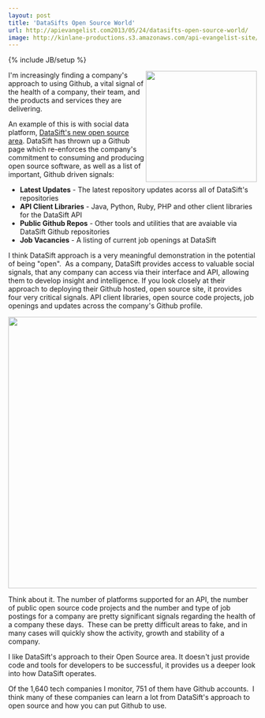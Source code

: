 ```yaml
---
layout: post
title: 'DataSifts Open Source World'
url: http://apievangelist.com2013/05/24/datasifts-open-source-world/
image: http://kinlane-productions.s3.amazonaws.com/api-evangelist-site/blog/datasift-logo.png
---
```

{% include JB/setup %}
<p>
     <a href="http://datasift.com/" target="_blank"><img src="https://s3.amazonaws.com/kinlane-productions/api-evangelist/datasift/datasift-logo.png"  width="225" align="right" /></a>
</p>
<p>
     I'm increasingly finding a company's approach to using Github, a vital signal of the health of a company, their team, and the products and services they are delivering.
</p>
<p>
     An example of this is with social data platform, <a href="http://datasift.github.io/">DataSift's new open source area</a>. DataSift has thrown up a Github page which re-enforces the company's commitment to consuming and producing open source software, as well as a list of important, Github driven signals:
</p>
<ul>
     <li>
          <strong>Latest Updates</strong> - The latest repository updates acorss all of DataSift's repositories
     </li>
     <li>
          <strong>API Client Libraries</strong> - Java, Python, Ruby, PHP and other client libraries for the DataSift API
     </li>
     <li>
          <strong>Public Github Repos</strong> - Other tools and utilities that are avaiable via DataSift Github repositories
     </li>
     <li>
          <strong>Job Vacancies</strong> - A listing of current job openings at DataSift
     </li>
</ul>
<p>
     I think DataSift approach is a very meaningful demonstration in the potential of being "open".  As a company, DataSift provides access to valuable social signals, that any company can access via their interface and API, allowing them to develop insight and intelligence. If you look closely at their approach to deploying their Github hosted, open source site, it provides four very critical signals. API client libraries, open source code projects, job openings and updates across the company's Github profile.
</p>
<p>
     <a href="http://datasift.github.io/" target="_blank"><img src="https://s3.amazonaws.com/kinlane-productions/api-evangelist/datasift/datasift-open-source.png"  width="550" /></a>
</p>
<p>
     Think about it. The number of platforms supported for an API, the number of public open source code projects and the number and type of job postings for a company are pretty significant signals regarding the health of a company these days.  These can be pretty difficult areas to fake, and in many cases will quickly show the activity, growth and stability of a company.
</p>
<p>
     I like DataSift's approach to their Open Source area. It doesn't just provide code and tools for developers to be successful, it provides us a deeper look into how DataSift operates.  
</p>
<p>
     Of the 1,640 tech companies I monitor, 751 of them have Github accounts.  I think many of these companies can learn a lot from DataSift's approach to open source and how you can put Github to use.
</p>
